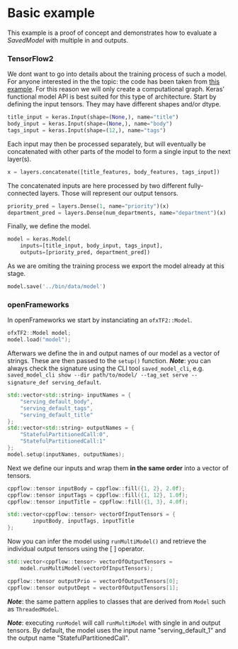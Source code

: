 # Basic example
This example is a proof of concept and demonstrates how to evaluate a 
_SavedModel_ with multiple in and outputs.

### TensorFlow2
We dont want to go into details about the training process of such a model. For 
anyone interested in the the topic: the code has been taken from 
[this example](https://www.tensorflow.org/guide/keras/functional).
For this reason we will only create a computational graph. Keras' functional 
model API is best suited for this type of architecture.
Start by defining the input tensors. They may have different shapes and/or dtype.
```python
title_input = keras.Input(shape=(None,), name="title")
body_input = keras.Input(shape=(None,), name="body")
tags_input = keras.Input(shape=(12,), name="tags")
```
Each input may then be processed separately, but will eventually be concatenated
with other parts of the model to form a single input to the next layer(s).
```python
x = layers.concatenate([title_features, body_features, tags_input])
```
The concatenated inputs are here processed by two different fully-connected layers. Those will represent our output tensors.
```python
priority_pred = layers.Dense(1, name="priority")(x)
department_pred = layers.Dense(num_departments, name="department")(x)
```
Finally, we define the model.
```python
model = keras.Model(
    inputs=[title_input, body_input, tags_input],
    outputs=[priority_pred, department_pred])
```
As we are omiting the training process we export the model already at this stage.
```python
model.save('../bin/data/model')
```

### openFrameworks
In openFrameworks we start by instanciating an `ofxTF2::Model`.
```c++
ofxTF2::Model model;
model.load("model");
```
Afterwars we define the in and output names of our model as a vector of strings.
These are then passed to the `setup()` function.
***Note***: you can always check the signature using the CLI tool 
`saved_model_cli`, e.g. `saved_model_cli show --dir path/to/model/ --tag_set serve --signature_def serving_default`.
```c++
std::vector<std::string> inputNames = {
	"serving_default_body",
	"serving_default_tags",
	"serving_default_title"
};
std::vector<std::string> outputNames = {
	"StatefulPartitionedCall:0",
	"StatefulPartitionedCall:1"
};
model.setup(inputNames, outputNames);
```
Next we define our inputs and wrap them __in the same order__ into a vector of 
tensors.
```c++
cppflow::tensor inputBody = cppflow::fill({1, 2}, 2.0f);
cppflow::tensor inputTags = cppflow::fill({1, 12}, 1.0f);
cppflow::tensor inputTitle = cppflow::fill({1, 3}, 4.0f);

std::vector<cppflow::tensor> vectorOfInputTensors = {
		inputBody, inputTags, inputTitle
};	
```
Now you can infer the model using `runMultiModel()` and retrieve the individual 
output tensors using the [ ] operator.
```c++
std::vector<cppflow::tensor> vectorOfOutputTensors = 
	model.runMultiModel(vectorOfInputTensors);

cppflow::tensor outputPrio = vectorOfOutputTensors[0];
cppflow::tensor outputDept = vectorOfOutputTensors[1];
```

***Note***: the same pattern applies to classes that are derived from `Model` 
such as `ThreadedModel`. 

***Note***: executing `runModel` will call `runMultiModel` with single in and 
output tensors. By default, the model uses the input name "serving_default_1" 
and the output name "StatefulPartitionedCall".